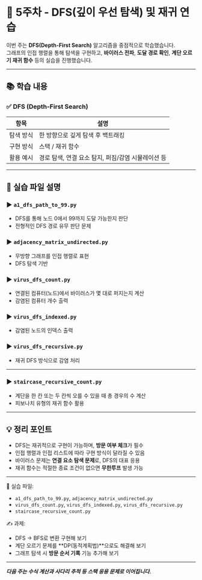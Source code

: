 # 📌 5주차 - DFS(깊이 우선 탐색) 및 재귀 연습

이번 주는 **DFS(Depth-First Search)** 알고리즘을 중점적으로 학습했습니다.  
그래프의 인접 행렬을 통해 탐색을 구현하고, **바이러스 전파**, **도달 경로 확인**, **계단 오르기 재귀 함수** 등의 실습을 진행했습니다.

---

## 📚 학습 내용

### ✅ DFS (Depth-First Search)

| 항목 | 설명 |
|------|------|
| 탐색 방식 | 한 방향으로 깊게 탐색 후 백트래킹 |
| 구현 방식 | 스택 / 재귀 함수 |
| 활용 예시 | 경로 탐색, 연결 요소 탐지, 퍼짐/감염 시뮬레이션 등 |

---

## 🧪 실습 파일 설명

### ▶ `a1_dfs_path_to_99.py`
- DFS를 통해 노드 0에서 99까지 도달 가능한지 판단
- 전형적인 DFS 경로 유무 판단 문제

### ▶ `adjacency_matrix_undirected.py`
- 무방향 그래프를 인접 행렬로 표현
- DFS 탐색 기반

### ▶ `virus_dfs_count.py`
- 연결된 컴퓨터(노드)에서 바이러스가 몇 대로 퍼지는지 계산
- 감염된 컴퓨터 개수 출력

### ▶ `virus_dfs_indexed.py`
- 감염된 노드의 인덱스 출력

### ▶ `virus_dfs_recursive.py`
- 재귀 DFS 방식으로 감염 처리

---

### ▶ `staircase_recursive_count.py`
- 계단을 한 칸 또는 두 칸씩 오를 수 있을 때 총 경우의 수 계산
- 피보나치 유형의 재귀 함수 활용

---

## 💡 정리 포인트

- DFS는 재귀적으로 구현이 가능하며, **방문 여부 체크**가 필수
- 인접 행렬과 인접 리스트에 따라 구현 방식이 달라질 수 있음
- 바이러스 문제는 **연결 요소 탐색 문제**로, DFS의 대표 응용
- 재귀 함수는 적절한 종료 조건이 없으면 **무한루프** 발생 가능

---

📂 실습 파일:  
- `a1_dfs_path_to_99.py`, `adjacency_matrix_undirected.py`  
- `virus_dfs_count.py`, `virus_dfs_indexed.py`, `virus_dfs_recursive.py`  
- `staircase_recursive_count.py`

✍️ 과제:
- DFS → BFS로 변환 구현해 보기
- 계단 오르기 문제를 **DP(동적계획법)**으로도 해결해 보기
- 그래프 탐색 시 **방문 순서 기록** 기능 추가해 보기

---

**_다음 주는 수식 계산과 사다리 추적 등 스택 응용 문제로 이어집니다._**